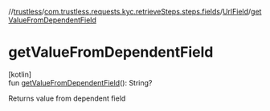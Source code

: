 //[trustless](../../../index.md)/[com.trustless.requests.kyc.retrieveSteps.steps.fields](../index.md)/[UrlField](index.md)/[getValueFromDependentField](get-value-from-dependent-field.md)

# getValueFromDependentField

[kotlin]\
fun [getValueFromDependentField](get-value-from-dependent-field.md)(): String?

Returns value from dependent field
